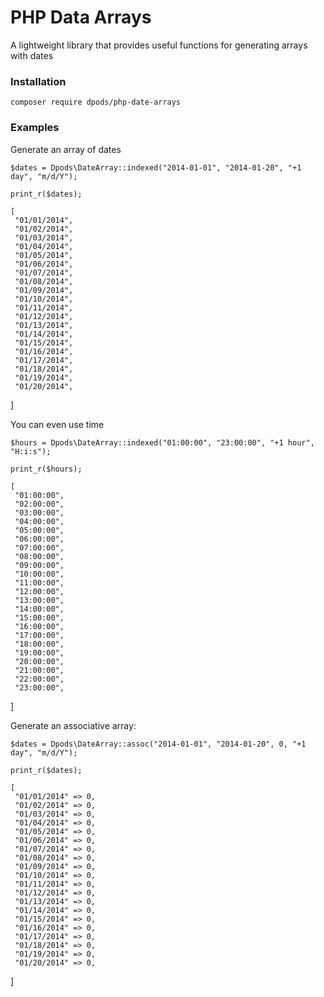 # PHP Data Arrays
A lightweight library that provides useful functions for generating arrays with dates

### Installation

    composer require dpods/php-date-arrays

### Examples

Generate an array of dates
    
    $dates = Dpods\DateArray::indexed("2014-01-01", "2014-01-20", "+1 day", "m/d/Y");

    print_r($dates);

    [
     "01/01/2014",
     "01/02/2014",
     "01/03/2014",
     "01/04/2014",
     "01/05/2014",
     "01/06/2014",
     "01/07/2014",
     "01/08/2014",
     "01/09/2014",
     "01/10/2014",
     "01/11/2014",
     "01/12/2014",
     "01/13/2014",
     "01/14/2014",
     "01/15/2014",
     "01/16/2014",
     "01/17/2014",
     "01/18/2014",
     "01/19/2014",
     "01/20/2014",
   ]
    
     
You can even use time

    $hours = Dpods\DateArray::indexed("01:00:00", "23:00:00", "+1 hour", "H:i:s");

    print_r($hours);

    [
     "01:00:00",
     "02:00:00",
     "03:00:00",
     "04:00:00",
     "05:00:00",
     "06:00:00",
     "07:00:00",
     "08:00:00",
     "09:00:00",
     "10:00:00",
     "11:00:00",
     "12:00:00",
     "13:00:00",
     "14:00:00",
     "15:00:00",
     "16:00:00",
     "17:00:00",
     "18:00:00",
     "19:00:00",
     "20:00:00",
     "21:00:00",
     "22:00:00",
     "23:00:00",
   ]

Generate an associative array:

    $dates = Dpods\DateArray::assoc("2014-01-01", "2014-01-20", 0, "+1 day", "m/d/Y");

    print_r($dates);

    [
     "01/01/2014" => 0,
     "01/02/2014" => 0,
     "01/03/2014" => 0,
     "01/04/2014" => 0,
     "01/05/2014" => 0,
     "01/06/2014" => 0,
     "01/07/2014" => 0,
     "01/08/2014" => 0,
     "01/09/2014" => 0,
     "01/10/2014" => 0,
     "01/11/2014" => 0,
     "01/12/2014" => 0,
     "01/13/2014" => 0,
     "01/14/2014" => 0,
     "01/15/2014" => 0,
     "01/16/2014" => 0,
     "01/17/2014" => 0,
     "01/18/2014" => 0,
     "01/19/2014" => 0,
     "01/20/2014" => 0,
   ]
